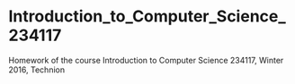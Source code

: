 # Introduction_to_Computer_Science_234117

Homework of the course Introduction to Computer Science 234117, Winter 2016, Technion
